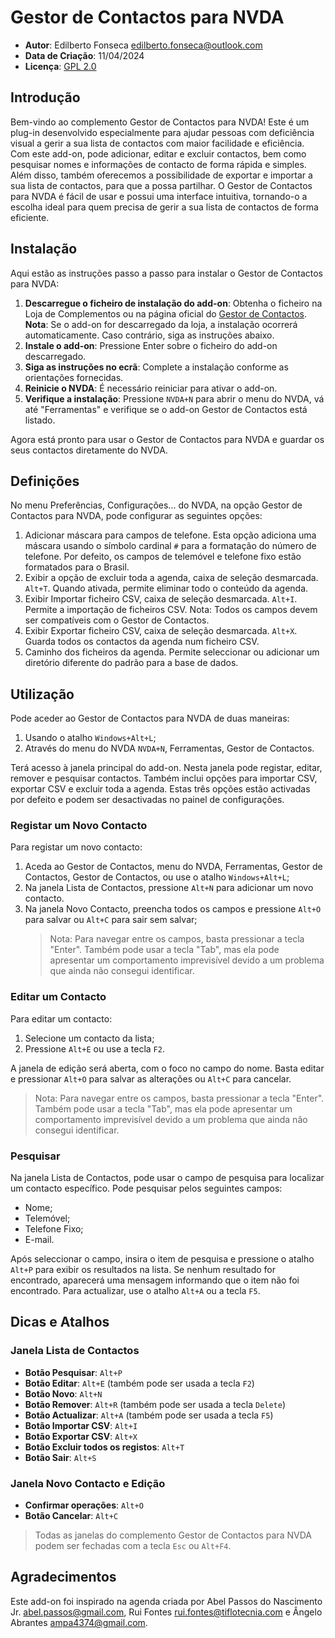 # Gestor de Contactos para NVDA

* **Autor**: Edilberto Fonseca <edilberto.fonseca@outlook.com>
* **Data de Criação**: 11/04/2024
* **Licença**: [GPL 2.0](https://www.gnu.org/licenses/gpl-2.0.html)

## Introdução

Bem-vindo ao complemento Gestor de Contactos para NVDA! Este é um plug-in desenvolvido especialmente para ajudar pessoas com deficiência visual a gerir a sua lista de contactos com maior facilidade e eficiência. Com este add-on, pode adicionar, editar e excluir contactos, bem como pesquisar nomes e informações de contacto de forma rápida e simples. Além disso, também oferecemos a possibilidade de exportar e importar a sua lista de contactos, para que a possa partilhar. O Gestor de Contactos para NVDA é fácil de usar e possui uma interface intuitiva, tornando-o a escolha ideal para quem precisa de gerir a sua lista de contactos de forma eficiente.

## Instalação

Aqui estão as instruções passo a passo para instalar o Gestor de Contactos para NVDA:

1. **Descarregue o ficheiro de instalação do add-on**: Obtenha o ficheiro na Loja de Complementos ou na página oficial do [Gestor de Contactos](https://github.com/EdilbertoFonseca/contactManager).
   **Nota**: Se o add-on for descarregado da loja, a instalação ocorrerá automaticamente. Caso contrário, siga as instruções abaixo.
2. **Instale o add-on**: Pressione Enter sobre o ficheiro do add-on descarregado.
3. **Siga as instruções no ecrã**: Complete a instalação conforme as orientações fornecidas.
4. **Reinicie o NVDA**: É necessário reiniciar para ativar o add-on.
5. **Verifique a instalação**: Pressione `NVDA+N` para abrir o menu do NVDA, vá até "Ferramentas" e verifique se o add-on Gestor de Contactos está listado.

Agora está pronto para usar o Gestor de Contactos para NVDA e guardar os seus contactos diretamente do NVDA.

## Definições

No menu Preferências, Configurações... do NVDA, na opção Gestor de Contactos para NVDA, pode configurar as seguintes opções:

1. Adicionar máscara para campos de telefone.
   Esta opção adiciona uma máscara usando o símbolo cardinal `#` para a formatação do número de telefone. Por defeito, os campos de telemóvel e telefone fixo estão formatados para o Brasil.
2. Exibir a opção de excluir toda a agenda, caixa de seleção desmarcada. `Alt+T`.
   Quando ativada, permite eliminar todo o conteúdo da agenda.
3. Exibir Importar ficheiro CSV, caixa de seleção desmarcada. `Alt+I`.
   Permite a importação de ficheiros CSV.
   Nota: Todos os campos devem ser compatíveis com o Gestor de Contactos.
4. Exibir Exportar ficheiro CSV, caixa de seleção desmarcada. `Alt+X`.
   Guarda todos os contactos da agenda num ficheiro CSV.
5. Caminho dos ficheiros da agenda.
   Permite seleccionar ou adicionar um diretório diferente do padrão para a base de dados.

## Utilização

Pode aceder ao Gestor de Contactos para NVDA de duas maneiras:

1. Usando o atalho `Windows+Alt+L`;
2. Através do menu do NVDA `NVDA+N`, Ferramentas, Gestor de Contactos.

Terá acesso à janela principal do add-on. Nesta janela pode registar, editar, remover e pesquisar contactos. Também inclui opções para importar CSV, exportar CSV e excluir toda a agenda. Estas três opções estão activadas por defeito e podem ser desactivadas no painel de configurações.

### Registar um Novo Contacto

Para registar um novo contacto:

1. Aceda ao Gestor de Contactos, menu do NVDA, Ferramentas, Gestor de Contactos, Gestor de Contactos, ou use o atalho `Windows+Alt+L`;
2. Na janela Lista de Contactos, pressione `Alt+N` para adicionar um novo contacto.
3. Na janela Novo Contacto, preencha todos os campos e pressione `Alt+O` para salvar ou `Alt+C` para sair sem salvar;
   >Nota: Para navegar entre os campos, basta pressionar a tecla "Enter". Também pode usar a tecla "Tab", mas ela pode apresentar um comportamento imprevisível devido a um problema que ainda não consegui identificar.

### Editar um Contacto

Para editar um contacto:

1. Selecione um contacto da lista;
2. Pressione `Alt+E` ou use a tecla `F2`.

A janela de edição será aberta, com o foco no campo do nome. Basta editar e pressionar `Alt+O` para salvar as alterações ou `Alt+C` para cancelar.
>Nota: Para navegar entre os campos, basta pressionar a tecla "Enter". Também pode usar a tecla "Tab", mas ela pode apresentar um comportamento imprevisível devido a um problema que ainda não consegui identificar.

### Pesquisar

Na janela Lista de Contactos, pode usar o campo de pesquisa para localizar um contacto específico.
Pode pesquisar pelos seguintes campos:

* Nome;
* Telemóvel;
* Telefone Fixo;
* E-mail.

Após seleccionar o campo, insira o item de pesquisa e pressione o atalho `Alt+P` para exibir os resultados na lista. Se nenhum resultado for encontrado, aparecerá uma mensagem informando que o item não foi encontrado. Para actualizar, use o atalho `Alt+A` ou a tecla `F5`.

## Dicas e Atalhos

### Janela Lista de Contactos

* **Botão Pesquisar**: `Alt+P`
* **Botão Editar**: `Alt+E` (também pode ser usada a tecla `F2`)
* **Botão Novo**: `Alt+N`
* **Botão Remover**: `Alt+R` (também pode ser usada a tecla `Delete`)
* **Botão Actualizar**: `Alt+A` (também pode ser usada a tecla `F5`)
* **Botão Importar CSV**: `Alt+I`
* **Botão Exportar CSV**: `Alt+X`
* **Botão Excluir todos os registos**: `Alt+T`
* **Botão Sair**: `Alt+S`

### Janela Novo Contacto e Edição

* **Confirmar operações**: `Alt+O`
* **Botão Cancelar**: `Alt+C`

>Todas as janelas do complemento Gestor de Contactos para NVDA podem ser fechadas com a tecla `Esc` ou `Alt+F4`.

## Agradecimentos

Este add-on foi inspirado na agenda criada por Abel Passos do Nascimento Jr. <abel.passos@gmail.com>, Rui Fontes <rui.fontes@tiflotecnia.com> e Ângelo Abrantes <ampa4374@gmail.com>.
